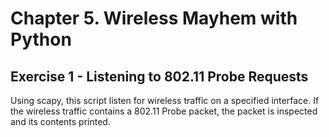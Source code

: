 # Chapter 5. Wireless Mayhem with Python

## Exercise 1 - Listening to 802.11 Probe Requests

Using scapy, this script listen for wireless traffic on a specified interface.
If the wireless traffic contains a 802.11 Probe packet, the packet is inspected
and its contents printed.
